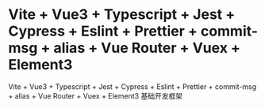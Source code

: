 # Vite + Vue3 + Typescript + Jest + Cypress + Eslint + Prettier + commit-msg + alias + Vue Router + Vuex + Element3

Vite + Vue3 + Typescript + Jest + Cypress + Eslint + Prettier + commit-msg + alias + Vue Router + Vuex + Element3 基础开发框架
